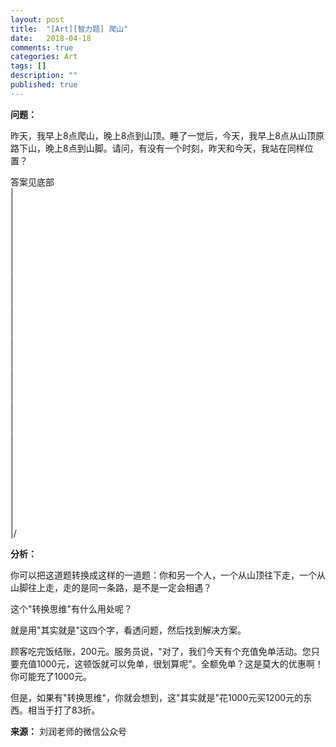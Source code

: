 ```yaml
---
layout: post
title:  "[Art][智力题] 爬山"
date:   2018-04-18
comments: true
categories: Art
tags: []
description: ""
published: true
---
```


**问题：**

昨天，我早上8点爬山，晚上8点到山顶。睡了一觉后，今天，我早上8点从山顶原路下山，晚上8点到山脚。请问，有没有一个时刻，昨天和今天，我站在同样位置？

答案见底部 <br />
| <br />
| <br />
| <br />
| <br />
| <br />
| <br />
| <br />
| <br />
| <br />
| <br />
| <br />
| <br />
| <br />
| <br />
| <br />
| <br />
| <br />
| <br />
| <br />
| <br />
| <br />
| <br />
| <br />
| <br />
| <br />
| <br />
| <br />
| <br />
| <br />
| <br />
| <br />
| <br />
|/ <br />

**分析：**

你可以把这道题转换成这样的一道题：你和另一个人，一个从山顶往下走，一个从山脚往上走，走的是同一条路，是不是一定会相遇？

这个"转换思维"有什么用处呢？

就是用"其实就是"这四个字，看透问题，然后找到解决方案。

顾客吃完饭结账，200元。服务员说，"对了，我们今天有个充值免单活动。您只要充值1000元，这顿饭就可以免单，很划算呢"。全额免单？这是莫大的优惠啊！你可能充了1000元。

但是，如果有"转换思维"，你就会想到，这"其实就是"花1000元买1200元的东西。相当于打了83折。

**来源：** 刘润老师的微信公众号
